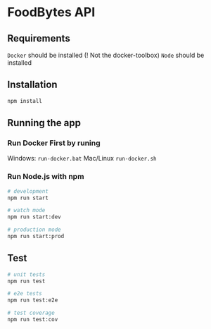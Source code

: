 # FoodBytes API

## Requirements
`Docker` should be installed (! Not the docker-toolbox)
`Node` should be installed

## Installation

```bash
npm install
```

## Running the app

### Run Docker First by runing
Windows: `run-docker.bat`
Mac/Linux `run-docker.sh`

### Run Node.js with npm
```bash
# development
npm run start

# watch mode
npm run start:dev

# production mode
npm run start:prod
```

## Test

```bash
# unit tests
npm run test

# e2e tests
npm run test:e2e

# test coverage
npm run test:cov
```